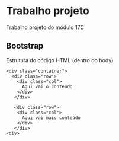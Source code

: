 # Trabalho projeto
Trabalho projeto do módulo 17C


## Bootstrap

Estrutura do código HTML (dentro do body)

    <div class="container">
      <div class="row">
        <div class="col">
          Aqui vai o conteúdo
        </div>
       </div>
       
       <div class="row">
        <div class="col">
          Aqui vai mais conteúdo
        </div>
       </div>
    <div>
